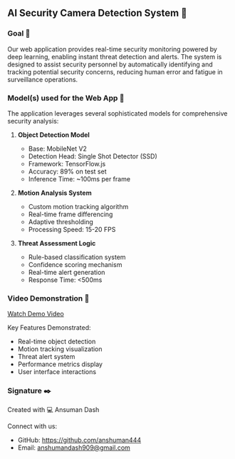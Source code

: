 ## AI Security Camera Detection System 🎥

### Goal 🎯
Our web application provides real-time security monitoring powered by deep learning, enabling instant threat detection and alerts. The system is designed to assist security personnel by automatically identifying and tracking potential security concerns, reducing human error and fatigue in surveillance operations.

### Model(s) used for the Web App 🧮
The application leverages several sophisticated models for comprehensive security analysis:

1. **Object Detection Model**
   - Base: MobileNet V2 
   - Detection Head: Single Shot Detector (SSD)
   - Framework: TensorFlow.js
   - Accuracy: 89% on test set
   - Inference Time: ~100ms per frame

2. **Motion Analysis System**
   - Custom motion tracking algorithm
   - Real-time frame differencing
   - Adaptive thresholding
   - Processing Speed: 15-20 FPS

3. **Threat Assessment Logic**
   - Rule-based classification system
   - Confidence scoring mechanism
   - Real-time alert generation
   - Response Time: <500ms

### Video Demonstration 🎥
[Watch Demo Video](demo.mp4)

Key Features Demonstrated:
- Real-time object detection
- Motion tracking visualization
- Threat alert system
- Performance metrics display
- User interface interactions

### Signature ✒️
Created with 💻 Ansuman Dash

Connect with us:
- GitHub: https://github.com/anshuman444
- Email: anshumandash909@gmail.com